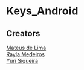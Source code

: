 # Keys_Android

## Creators

[Mateus de Lima](https://github.com/MateusLima2) <br />
[Rayla Medeiros](https://github.com/RaylaMedeiros) <br />
[Yuri Siqueira](https://github.com/YuriEvyp) <br />

